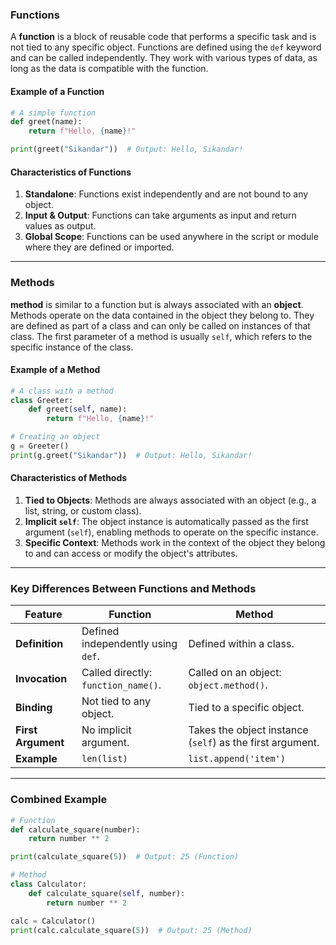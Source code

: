 

### **Functions**
A **function** is a block of reusable code that performs a specific task and is not tied to any specific object. Functions are defined using the `def` keyword and can be called independently. They work with various types of data, as long as the data is compatible with the function.

#### **Example of a Function**
```python
# A simple function
def greet(name):
    return f"Hello, {name}!"

print(greet("Sikandar"))  # Output: Hello, Sikandar!
```

#### **Characteristics of Functions**
1. **Standalone**: Functions exist independently and are not bound to any object.
2. **Input & Output**: Functions can take arguments as input and return values as output.
3. **Global Scope**: Functions can be used anywhere in the script or module where they are defined or imported.

---

### **Methods**

**method** is similar to a function but is always associated with an **object**. Methods operate on the data contained in the object they belong to. They are defined as part of a class and can only be called on instances of that class. The first parameter of a method is usually `self`, which refers to the specific instance of the class.

#### **Example of a Method**

```python
# A class with a method
class Greeter:
    def greet(self, name):
        return f"Hello, {name}!"

# Creating an object
g = Greeter()
print(g.greet("Sikandar"))  # Output: Hello, Sikandar!
```

#### **Characteristics of Methods**

1. **Tied to Objects**: Methods are always associated with an object (e.g., a list, string, or custom class).
2. **Implicit `self`**: The object instance is automatically passed as the first argument (`self`), enabling methods to operate on the specific instance.
3. **Specific Context**: Methods work in the context of the object they belong to and can access or modify the object's attributes.

---

### **Key Differences Between Functions and Methods**

| Feature            | Function                            | Method                                                    |
| ------------------ | ----------------------------------- | --------------------------------------------------------- |
| **Definition**     | Defined independently using `def`.  | Defined within a class.                                   |
| **Invocation**     | Called directly: `function_name()`. | Called on an object: `object.method()`.                   |
| **Binding**        | Not tied to any object.             | Tied to a specific object.                                |
| **First Argument** | No implicit argument.               | Takes the object instance (`self`) as the first argument. |
| **Example**        | `len(list)`                         | `list.append('item')`                                     |

---

### **Combined Example**

```python
# Function
def calculate_square(number):
    return number ** 2

print(calculate_square(5))  # Output: 25 (Function)

# Method
class Calculator:
    def calculate_square(self, number):
        return number ** 2

calc = Calculator()
print(calc.calculate_square(5))  # Output: 25 (Method)
```

